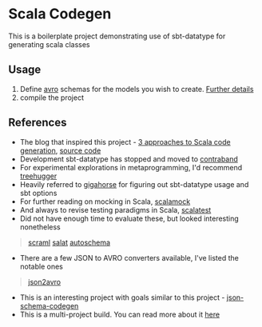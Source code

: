 # Scala Codegen
This is a boilerplate project demonstrating use of sbt-datatype for generating scala classes

## Usage
1. Define [avro](http://avro.apache.org/) schemas for the models you wish to create. [Further details](http://www.scala-sbt.org/0.13/docs/Datatype.html)
2. compile the project

## References
+ The blog that inspired this project - [3 approaches to Scala code generation](http://yefremov.net/blog/scala-code-generation/), [source code](https://github.com/dmitriy-yefremov/scala-code-gen)
+ Development sbt-datatype has stopped and moved to [contraband](https://github.com/sbt/contraband)
+ For experimental explorations in metaprogramming, I'd recommend [treehugger](http://eed3si9n.com/treehugger/)
+ Heavily referred to [gigahorse](https://github.com/eed3si9n/gigahorse) for figuring out sbt-datatype usage and sbt options
+ For further reading on mocking in Scala, [scalamock](http://scalamock.org/)
+ And always to revise testing paradigms in Scala, [scalatest](http://www.scalatest.org/)
+ Did not have enough time to evaluate these, but looked interesting nonetheless 
> [scraml](http://scraml.io/)
> [salat](https://github.com/salat/salat)
> [autoschema](https://github.com/coursera/autoschema)
+ There are a few JSON to AVRO converters available, I've listed the notable ones
> [json2avro](https://github.com/grisha/json2avro)
+ This is an interesting project with goals similar to this project - [json-schema-codegen](https://github.com/VoxSupplyChain/json-schema-codegen)
+ This is a multi-project build. You can read more about it [here](http://www.scala-sbt.org/0.13/docs/Multi-Project.html)
